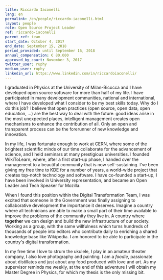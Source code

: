 ```yaml
---
title: Riccardo Iaconelli
lang: en
permalink: /en/people/riccardo-iaconelli.html
layout: people
role: Open Source Project Leader
ref: riccardo-iaconelli
parent_ref: team
start_date: October 4, 2017
end_date: September 15, 2018
period_provided: until September 16, 2018
annual_compensation: € 80,000
approved_by_court: November 3, 2017
twitter_user: ruphy
medium_user: ruphy
linkedin_url: https://www.linkedin.com/in/riccardoiaconelli/
---
```


I graduated in Physics at the University of Milan-Bicocca and I have developed open source software for more than half of my life. I have participated in many development communities, national and international, where I have developed what I consider to be my best skills today. Why do I do this job? I believe that open practices (open source, open data, open education, ...) are the best way to deal with the future: good ideas arise in the most unexpected places, intelligent management creates open mechanisms to enhance the contribution of all. Only an open and transparent process can be the forerunner of new knowledge and innovation.

In my life, I was fortunate enough to work at CERN, where some of the brightest scientific minds of our time collaborate for the advancement of science, and I held seminars at many prestigious universities. I founded WikiToLearn, where, after a first start-up phase, I handed over the management to a beautiful community that is now self-sustaining. I've been giving my free time to KDE for a number of years, a world-wide project that creates top-notch technology and software. I have co-founded a start-up, I have been involved in University representation, and became an Open Leader and Tech Speaker for Mozilla.

When I found this position within the Digital Transformation Team, I was excited that someone in the Government was finally assigning to collaborative development the importance it deserves. Imagine a country where all technicians are able to make a small part of their time available to improve the problems of the community they live in. A country where **together** we can design and build the new infrastructure of our society. Working as a group, with the same willfulness which turns hundreds of thousands of people into editors who contribute daily to enriching a shared knowledge base like Wikipedia. I am honored to be able to participate in the country's digital transformation.

In my free time I love to strum the ukulele, I play in an amateur theater company, I also love photography and painting. I am a _foodie_, passionate about distillates and just about any food produced with love and art. As my supervisor reminds me weekly, at the end of this adventure I will obtain my Master Degree in Physics, for which my thesis is the only missing bit.
